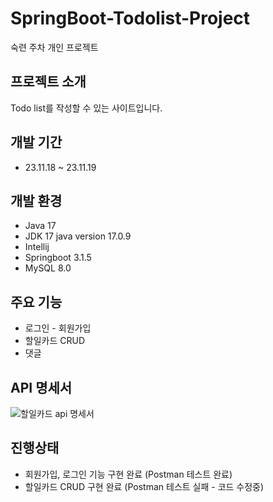# SpringBoot-Todolist-Project
숙련 주차 개인 프로젝트

## 프로젝트 소개
Todo list를 작성할 수 있는 사이트입니다.

## 개발 기간
+ 23.11.18 ~ 23.11.19

## 개발 환경
+ Java 17
+ JDK 17 java version 17.0.9
+ Intellij
+ Springboot 3.1.5
+ MySQL 8.0

## 주요 기능
+ 로그인 - 회원가입
+ 할일카드 CRUD
+ 댓글

## API 명세서
![할일카드 api 명세서](https://github.com/baegyutae/Todolist/assets/141345981/ce1cbf8e-2156-474b-8212-6a353088b96c)

## 진행상태
+ 회원가입, 로그인 기능 구현 완료 (Postman 테스트 완료)
+ 할일카드 CRUD 구현 완료 (Postman 테스트 실패 - 코드 수정중) 
